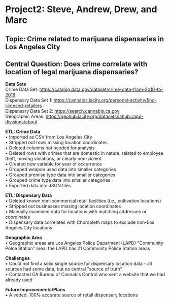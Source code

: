 <h1> Project2: Steve, Andrew, Drew, and Marc </h1>

<h2> Topic: Crime related to marijuana dispensaries in Los Angeles City  </h2>

<h2> Central Question: Does crime correlate with location of legal marijuana dispensaries? </h2>

**Data Sets** <br>
Crime Data Set: https://catalog.data.gov/dataset/crime-data-from-2010-to-2019 <br>
Dispensary Data Set 1: https://cannabis.lacity.org/personal-activity/find-licensed-retailers <br>
Dispensary Data Set 2: https://search.cannabis.ca.gov <br>
Geographic Areas: https://geohub.lacity.org/datasets/lahub::lapd-divisions/about <br>

**ETL: Crime Data** <br>
•	Imported as CSV from Los Angeles City <br>
•	Stripped out rows missing location coordinates <br>
•	Deleted columns not needed for analysis <br>
•	Deleted rows with crimes that are domestic in nature, related to employee theft, moving violations, or clearly non-violent <br>
•	Created new variable for year of occurrence <br>
•	Grouped weapon used data into smaller categories <br>
•	Grouped premise type data into smaller categories <br>
•	Grouped crime type data into smaller categories <br>
•	Exported data into JSON files <br>

**ETL: Dispensary Data** <br>
•	Deleted known non-commercial retail facilities (i.e., cultivation locations) <br>
•	Stripped out businesses missing location coordinates <br>
•	Manually examined data for locations with matching addresses or coordinates <br>
•	Dispensary data correlates with Choropleth maps to exclude non-Los Angeles City locations <br>

**Geographic Area** <br>
•	Geographic areas are Los Angeles Police Deparment (LAPD) "Community Polce Station" area: the LAPD has 21 Community Police Station areas <br>

**Challenges** <br>
•	Could not find a solid single source for dispensary location data - all sources had some data, but no central "source of truth"  <br>
•	Contacted CA Bureau of Cannabis Control who sent a website that we had already used  <br>

**Future Improvements/Plans** <br>
•	A vetted, 100% accurate source of retail dispensary locations <br>



